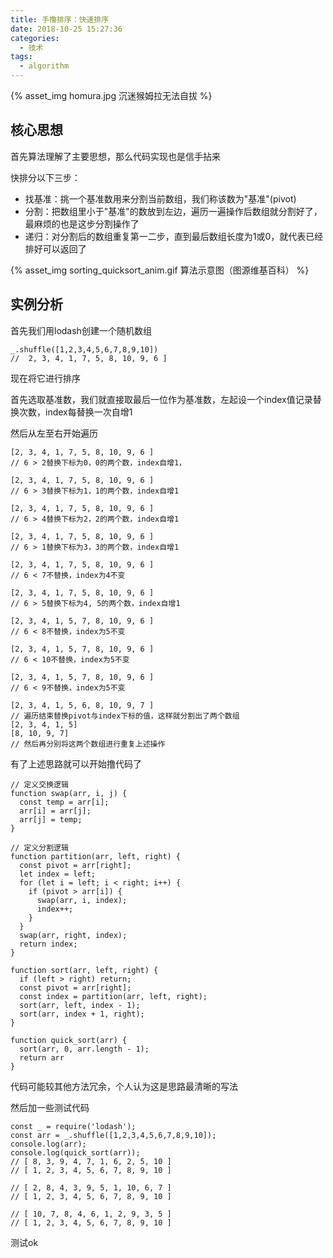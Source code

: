 ```yaml
---
title: 手撸排序：快速排序
date: 2018-10-25 15:27:36
categories:
  - 技术
tags:
  - algorithm
---
```


{% asset_img homura.jpg 沉迷猴姆拉无法自拔 %}

## 核心思想
首先算法理解了主要思想，那么代码实现也是信手拈来

快排分以下三步：
<!-- more -->
* 找基准：挑一个基准数用来分割当前数组，我们称该数为"基准"(pivot)
* 分割：把数组里小于"基准"的数放到左边，遍历一遍操作后数组就分割好了，最麻烦的也是这步分割操作了
* 递归：对分割后的数组重复第一二步，直到最后数组长度为1或0，就代表已经排好可以返回了

{% asset_img sorting_quicksort_anim.gif 算法示意图（图源维基百科） %}

## 实例分析

首先我们用lodash创建一个随机数组
```
_.shuffle([1,2,3,4,5,6,7,8,9,10])
//  2, 3, 4, 1, 7, 5, 8, 10, 9, 6 ]
```
现在将它进行排序

首先选取基准数，我们就直接取最后一位作为基准数，左起设一个index值记录替换次数，index每替换一次自增1

然后从左至右开始遍历
```
[2, 3, 4, 1, 7, 5, 8, 10, 9, 6 ]
// 6 > 2替换下标为0，0的两个数，index自增1，

[2, 3, 4, 1, 7, 5, 8, 10, 9, 6 ]
// 6 > 3替换下标为1，1的两个数，index自增1

[2, 3, 4, 1, 7, 5, 8, 10, 9, 6 ]
// 6 > 4替换下标为2，2的两个数，index自增1

[2, 3, 4, 1, 7, 5, 8, 10, 9, 6 ]
// 6 > 1替换下标为3，3的两个数，index自增1

[2, 3, 4, 1, 7, 5, 8, 10, 9, 6 ]
// 6 < 7不替换，index为4不变

[2, 3, 4, 1, 7, 5, 8, 10, 9, 6 ]
// 6 > 5替换下标为4, 5的两个数，index自增1

[2, 3, 4, 1, 5, 7, 8, 10, 9, 6 ]
// 6 < 8不替换，index为5不变

[2, 3, 4, 1, 5, 7, 8, 10, 9, 6 ]
// 6 < 10不替换，index为5不变

[2, 3, 4, 1, 5, 7, 8, 10, 9, 6 ]
// 6 < 9不替换，index为5不变

[2, 3, 4, 1, 5, 6, 8, 10, 9, 7 ]
// 遍历结束替换pivot与index下标的值，这样就分割出了两个数组
[2, 3, 4, 1, 5]
[8, 10, 9, 7]
// 然后再分别将这两个数组进行重复上述操作
```
有了上述思路就可以开始撸代码了
```
// 定义交换逻辑
function swap(arr, i, j) {
  const temp = arr[i];
  arr[i] = arr[j];
  arr[j] = temp;
}

// 定义分割逻辑
function partition(arr, left, right) {
  const pivot = arr[right];
  let index = left;
  for (let i = left; i < right; i++) {
    if (pivot > arr[i]) {
      swap(arr, i, index);
      index++;
    }
  }
  swap(arr, right, index);
  return index;
}

function sort(arr, left, right) {
  if (left > right) return;
  const pivot = arr[right];
  const index = partition(arr, left, right);
  sort(arr, left, index - 1);
  sort(arr, index + 1, right);
}

function quick_sort(arr) {
  sort(arr, 0, arr.length - 1);
  return arr
}
```
代码可能较其他方法冗余，个人认为这是思路最清晰的写法

然后加一些测试代码
```
const _ = require('lodash');
const arr = _.shuffle([1,2,3,4,5,6,7,8,9,10]);
console.log(arr);
console.log(quick_sort(arr));
// [ 8, 3, 9, 4, 7, 1, 6, 2, 5, 10 ]
// [ 1, 2, 3, 4, 5, 6, 7, 8, 9, 10 ]

// [ 2, 8, 4, 3, 9, 5, 1, 10, 6, 7 ]
// [ 1, 2, 3, 4, 5, 6, 7, 8, 9, 10 ]

// [ 10, 7, 8, 4, 6, 1, 2, 9, 3, 5 ]
// [ 1, 2, 3, 4, 5, 6, 7, 8, 9, 10 ]
```
测试ok